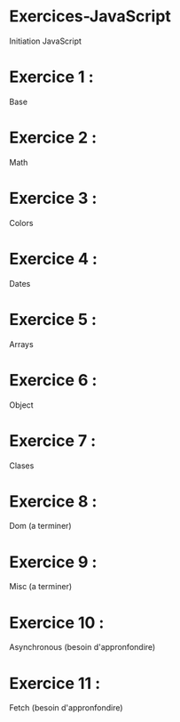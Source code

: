 # Exercices-JavaScript
Initiation JavaScript

# Exercice 1 : 
 Base

# Exercice 2 :
 Math

# Exercice 3 :
 Colors

# Exercice 4 :
 Dates

# Exercice 5 :
 Arrays

# Exercice 6 :
 Object

# Exercice 7 :
 Clases

# Exercice 8 :
 Dom (a terminer)

# Exercice 9 :
 Misc (a terminer)

# Exercice 10 :
 Asynchronous (besoin d'appronfondire)

# Exercice 11 :
 Fetch (besoin d'appronfondire)
